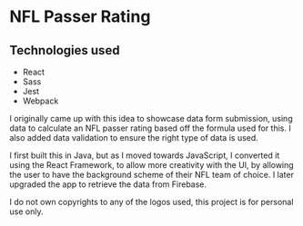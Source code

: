 NFL Passer Rating
===================
## Technologies used
* React
* Sass
* Jest
* Webpack

I originally came up with this idea to showcase data form submission, using data to calculate an NFL passer rating based off the formula used for this.  I also added data validation to ensure the right type of data is used.

I first built this in Java, but as I moved towards JavaScript, I converted it using the React Framework, to allow more creativity with the UI, by allowing the user to have the background scheme of their NFL team of choice.  I later upgraded the app to retrieve the data from Firebase.

I do not own copyrights to any of the logos used, this project is for personal use only.
